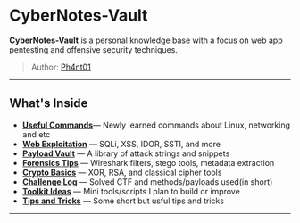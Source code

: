 # CyberNotes-Vault

**CyberNotes-Vault** is a personal knowledge base with a focus on web app pentesting and offensive security techniques.

> Author: [Ph4nt01](https://github.com/Ph4nt01)  

---

## What's Inside

- [**Useful Commands**](https://github.com/Ph4nt01/CyberNotes-Vault/blob/main/commands.md])— Newly learned commands about Linux, networking and etc
- [**Web Exploitation**](https://github.com/Ph4nt01/CyberNotes-Vault/blob/main/web.md) — SQLi, XSS, IDOR, SSTI, and more
- [**Payload Vault**](https://github.com/Ph4nt01/CyberNotes-Vault/blob/main/payloads.md) — A library of attack strings and snippets
- [**Forensics Tips**](https://github.com/Ph4nt01/CyberNotes-Vault/blob/main/forensics.md) — Wireshark filters, stego tools, metadata extraction
- [**Crypto Basics**](https://github.com/Ph4nt01/CyberNotes-Vault/blob/main/crypto.md) — XOR, RSA, and classical cipher tools
- [**Challenge Log**](https://github.com/Ph4nt01/CyberNotes-Vault/blob/main/flag_log.md) — Solved CTF and methods/payloads used(in short)
- [**Toolkit Ideas**](https://github.com/Ph4nt01/CyberNotes-Vault/blob/main/toolkit.md) — Mini tools/scripts I plan to build or improve
- [**Tips and Tricks**](https://github.com/Ph4nt01/CyberNotes-Vault/blob/main/tricks.md) — Some short but usful tips and tricks 
---
